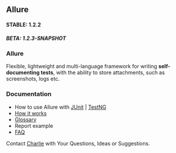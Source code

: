 [how-it-works]: https://github.com/allure-framework/allure-core/blob/master/docs/how-it-works.md
[glossary]: https://github.com/allure-framework/allure-core/blob/master/docs/dictionary.md
[changelog]: #
[charlie-man]: mailto:charlie@yandex-team.ru
[faq]: https://github.com/allure-framework/allure-core/blob/master/docs/FAQ.md
[junit-usage]: https://github.com/allure-framework/allure-core/blob/master/allure-junit/README.md
[testng-usage]: https://github.com/allure-framework/allure-core/blob/master/allure-testng/README.md

## Allure

#### STABLE: 1.2.2

##### BETA: 1.2.3-SNAPSHOT

### Allure

Flexible, lightweight and multi-language framework for writing **self-documenting tests**, with the ability to
store attachments, such as screenshots, logs etc.

### Documentation

* How to use Allure with [JUnit][junit-usage] | [TestNG][testng-usage]
* [How it works][how-it-works]
* [Glossary][glossary]
* Report example
* [FAQ][faq]

Contact [Charlie][charlie-man] with Your Questions, Ideas or Suggestions.
